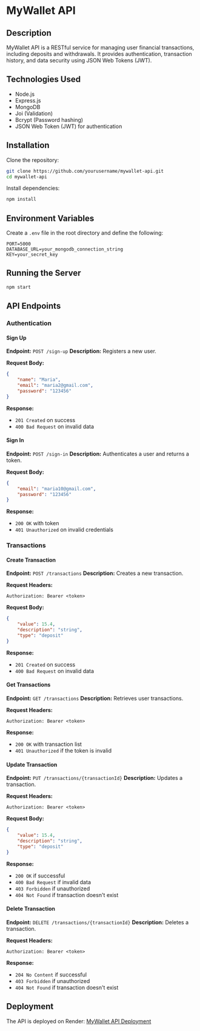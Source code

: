 # MyWallet API

## Description
MyWallet API is a RESTful service for managing user financial transactions, including deposits and withdrawals. It provides authentication, transaction history, and data security using JSON Web Tokens (JWT).

## Technologies Used
- Node.js
- Express.js
- MongoDB
- Joi (Validation)
- Bcrypt (Password hashing)
- JSON Web Token (JWT) for authentication

## Installation

Clone the repository:
```sh
git clone https://github.com/yourusername/mywallet-api.git
cd mywallet-api
```

Install dependencies:
```sh
npm install
```

## Environment Variables
Create a `.env` file in the root directory and define the following:
```env
PORT=5000
DATABASE_URL=your_mongodb_connection_string
KEY=your_secret_key
```

## Running the Server
```sh
npm start
```

## API Endpoints

### Authentication
#### Sign Up
**Endpoint:** `POST /sign-up`
**Description:** Registers a new user.

**Request Body:**
```json
{
    "name": "Maria",
    "email": "maria2@gmail.com",
    "password": "123456"
}
```
**Response:**
- `201 Created` on success
- `400 Bad Request` on invalid data

#### Sign In
**Endpoint:** `POST /sign-in`
**Description:** Authenticates a user and returns a token.

**Request Body:**
```json
{
    "email": "maria10@gmail.com",
    "password": "123456"
}
```
**Response:**
- `200 OK` with token
- `401 Unauthorized` on invalid credentials

### Transactions
#### Create Transaction
**Endpoint:** `POST /transactions`
**Description:** Creates a new transaction.

**Request Headers:**
```
Authorization: Bearer <token>
```
**Request Body:**
```json
{
    "value": 15.4,
    "description": "string",
    "type": "deposit"
}
```
**Response:**
- `201 Created` on success
- `400 Bad Request` on invalid data

#### Get Transactions
**Endpoint:** `GET /transactions`
**Description:** Retrieves user transactions.

**Request Headers:**
```
Authorization: Bearer <token>
```
**Response:**
- `200 OK` with transaction list
- `401 Unauthorized` if the token is invalid

#### Update Transaction
**Endpoint:** `PUT /transactions/{transactionId}`
**Description:** Updates a transaction.

**Request Headers:**
```
Authorization: Bearer <token>
```
**Request Body:**
```json
{
    "value": 15.4,
    "description": "string",
    "type": "deposit"
}
```
**Response:**
- `200 OK` if successful
- `400 Bad Request` if invalid data
- `403 Forbidden` if unauthorized
- `404 Not Found` if transaction doesn't exist

#### Delete Transaction
**Endpoint:** `DELETE /transactions/{transactionId}`
**Description:** Deletes a transaction.

**Request Headers:**
```
Authorization: Bearer <token>
```
**Response:**
- `204 No Content` if successful
- `403 Forbidden` if unauthorized
- `404 Not Found` if transaction doesn't exist

## Deployment
The API is deployed on Render:
[MyWallet API Deployment](https://mywallet-api-6p26.onrender.com)




